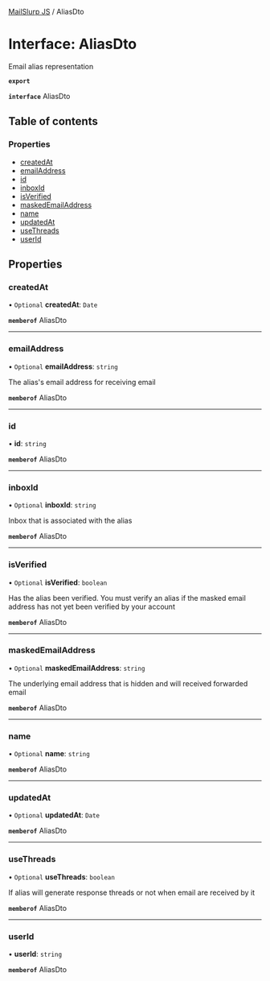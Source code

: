 [MailSlurp JS](../README.md) / AliasDto

# Interface: AliasDto

Email alias representation

**`export`**

**`interface`** AliasDto

## Table of contents

### Properties

- [createdAt](AliasDto.md#createdat)
- [emailAddress](AliasDto.md#emailaddress)
- [id](AliasDto.md#id)
- [inboxId](AliasDto.md#inboxid)
- [isVerified](AliasDto.md#isverified)
- [maskedEmailAddress](AliasDto.md#maskedemailaddress)
- [name](AliasDto.md#name)
- [updatedAt](AliasDto.md#updatedat)
- [useThreads](AliasDto.md#usethreads)
- [userId](AliasDto.md#userid)

## Properties

### createdAt

• `Optional` **createdAt**: `Date`

**`memberof`** AliasDto

___

### emailAddress

• `Optional` **emailAddress**: `string`

The alias's email address for receiving email

**`memberof`** AliasDto

___

### id

• **id**: `string`

**`memberof`** AliasDto

___

### inboxId

• `Optional` **inboxId**: `string`

Inbox that is associated with the alias

**`memberof`** AliasDto

___

### isVerified

• `Optional` **isVerified**: `boolean`

Has the alias been verified. You must verify an alias if the masked email address has not yet been verified by your account

**`memberof`** AliasDto

___

### maskedEmailAddress

• `Optional` **maskedEmailAddress**: `string`

The underlying email address that is hidden and will received forwarded email

**`memberof`** AliasDto

___

### name

• `Optional` **name**: `string`

**`memberof`** AliasDto

___

### updatedAt

• `Optional` **updatedAt**: `Date`

**`memberof`** AliasDto

___

### useThreads

• `Optional` **useThreads**: `boolean`

If alias will generate response threads or not when email are received by it

**`memberof`** AliasDto

___

### userId

• **userId**: `string`

**`memberof`** AliasDto

